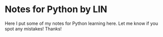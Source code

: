 # Notes for Python by LIN
Here I put some of my notes for Python learning here.
Let me know if you spot any mistakes! Thanks!
